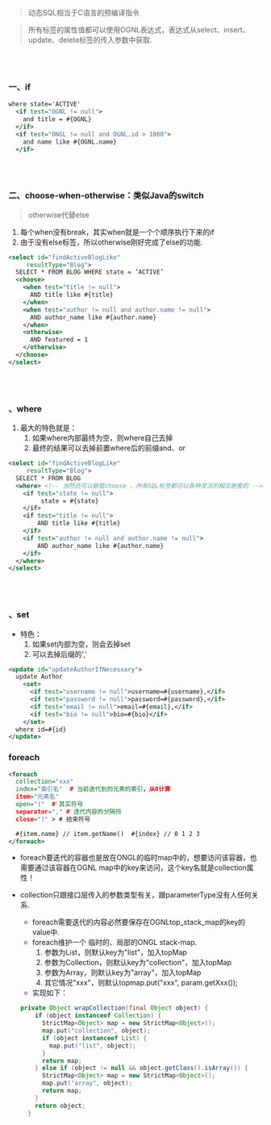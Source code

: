 > 动态SQL相当于C语言的预编译指令

> 所有标签的属性值都可以使用OGNL表达式，表达式从select、insert、update、delete标签的传入参数中获取.

<br><br>

### 一、if

```XML
where state='ACTIVE'
  <if test="OGNL != null">
    and title = #{OGNL}
  </if>
  <if test="ONGL != null and OGNL.id > 1000">
    and name like #{OGNL.name}
  </if>
```

<br><br>

### 二、choose-when-otherwise：类似Java的switch
> otherwise代替else

1. 每个when没有break，其实when就是一个个顺序执行下来的if
2. 由于没有else标签，所以otherwise刚好完成了else的功能.

```xml
<select id="findActiveBlogLike"
     resultType="Blog">
  SELECT * FROM BLOG WHERE state = ‘ACTIVE’
  <choose>
    <when test="title != null">
      AND title like #{title}
    </when>
    <when test="author != null and author.name != null">
      AND author_name like #{author.name}
    </when>
    <otherwise>
      AND featured = 1
    </otherwise>
  </choose>
</select>
```

<br><br>

### 、where

1. 最大的特色就是：
   1. 如果where内部最终为空，则where自己去掉
   2. 最终的结果可以去掉前置where后的前缀and、or


```xml
<select id="findActiveBlogLike"
     resultType="Blog">
  SELECT * FROM BLOG
  <where> <!-- 当然还可以嵌套choose ，所有SQL标签都可以各种灵活的相互嵌套的 -->
    <if test="state != null">
         state = #{state}
    </if>
    <if test="title != null">
        AND title like #{title}
    </if>
    <if test="author != null and author.name != null">
        AND author_name like #{author.name}
    </if>
  </where>
</select>
```

<br><br>

### 、set

- 特色：
   1. 如果set内部为空，则会去掉set
   2. 可以去掉后缀的','

```xml
<update id="updateAuthorIfNecessary">
  update Author
    <set>
      <if test="username != null">username=#{username},</if>
      <if test="password != null">password=#{password},</if>
      <if test="email != null">email=#{email},</if>
      <if test="bio != null">bio=#{bio}</if>
    </set>
  where id=#{id}
</update>
```


### foreach



```xml
<foreach
  collection="xxx"
  index="索引名"  # 当前迭代到的元素的索引，从0计算
  item="元素名"
  open="("  # 其实符号
  separator="," # 迭代内容的分隔符
  close=")" > # 结束符号

  #{item.name} // item.getName()  #{index} // 0 1 2 3
</foreach>
```

- foreach要迭代的容器也是放在ONGL的临时map中的，想要访问该容器，也需要通过该容器在OGNL map中的key来访问，这个key名就是collection属性！

- collection只跟接口层传入的参数类型有关，跟parameterType没有人任何关系.
  - foreach需要迭代的内容必然要保存在OGNLtop_stack_map的key的value中.
  - foreach维护一个 临时的、局部的ONGL stack-map.
     1. 参数为List，则默认key为"list"，加入topMap
     2. 参数为Collection，则默认key为"collection"，加入topMap
     3. 参数为Array，则默认key为"array"，加入topMap
     4. 其它情况"xxx"，则默认topmap.put("xxx", param.getXxx());
  - 实现如下：


  ```Java
  private Object wrapCollection(final Object object) {
      if (object instanceof Collection) {
        StrictMap<Object> map = new StrictMap<Object>();
        map.put("collection", object);
        if (object instanceof List) {
          map.put("list", object);
        }
        return map;
      } else if (object != null && object.getClass().isArray()) {
        StrictMap<Object> map = new StrictMap<Object>();
        map.put("array", object);
        return map;
      }
      return object;
    }
  ```
